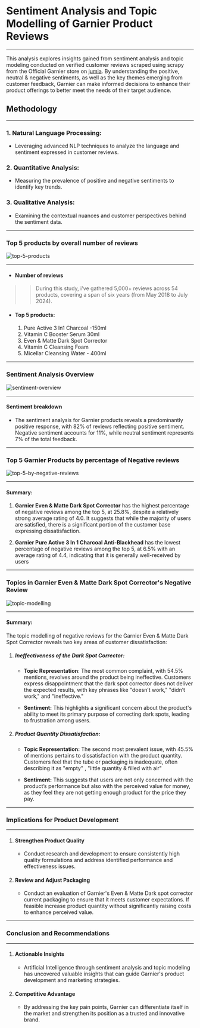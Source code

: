# **Sentiment Analysis and Topic Modelling of Garnier Product Reviews**
---

This analysis explores insights gained from sentiment analysis and topic
modeling conducted on verified customer reviews scraped using scrapy from the Official Garnier store on [jumia](https://www.jumia.co.ke/mlp-garnier-store/). By understanding the positive, neutral & negative sentiments, as well as the key themes emerging from customer feedback, Garnier can make informed decisions to enhance their product offerings to better meet the needs of their target audience.


## **Methodology**
---

### 1. **Natural Language Processing:**
- Leveraging advanced NLP techniques to analyze the language and
sentiment expressed in customer reviews.

### 2. **Quantitative  Analysis:**
- Measuring the prevalence of positive and negative sentiments to
identify key trends.

### 3. **Qualitative Analysis:**
- Examining the contextual nuances and customer perspectives
behind the sentiment data.
---

### **Top 5 products by overall number of reviews**

![top-5-products]("top_5_products_by_number-of-reviews.png")

---

- #### **Number of reviews**
>> During this study, i've gathered 5,000+ reviews
across 54 products, covering a span of six years (from
May 2018 to July 2024).

- #### **Top 5 products:**

  1. Pure Active 3 In1 Charcoal -150ml
  2. Vitamin C Booster Serum 30ml
  3. Even & Matte Dark Spot Corrector
  4. Vitamin C Cleansing Foam
  5. Micellar Cleansing Water - 400ml

---

### **Sentiment Analysis Overview**

![sentiment-overview]("sentiment-analysis-overview.png")

---

#### **Sentiment breakdown**
- The sentiment analysis for Garnier products reveals a predominantly
positive response, with 82% of reviews reflecting positive sentiment.
Negative sentiment accounts for 11%, while neutral sentiment
represents 7% of the total feedback.

---

### **Top 5 Garnier Products by percentage of Negative reviews**

![top-5-by-negative-reviews]("Top-5-products-percentage-negative-reviews.png")

---
#### **Summary:**
1. **Garnier Even & Matte Dark Spot Corrector** has the highest percentage of negative reviews among the top 5, at
25.8%, despite a relatively strong average rating of 4.0. It suggests that while the majority of users are satisfied, there is a significant portion of the customer base expressing dissatisfaction.

2. **Garnier Pure Active 3 In 1 Charcoal Anti-Blackhead** has the lowest percentage of negative reviews among the
top 5, at 6.5% with an average rating of 4.4, indicating that it is generally well-received by users
---

### **Topics in Garnier Even & Matte Dark Spot Corrector's Negative Review**

![topic-modelling](negative-reviews-topics.png)

---

#### **Summary:**
The topic modelling of negative reviews for the Garnier Even & Matte Dark Spot Corrector reveals two key areas of customer dissatisfaction:

1. ##### **Ineffectiveness of the Dark Spot Corrector:**
   - **Topic Representation**: The most common complaint, with 54.5% mentions, revolves around the product
being ineffective. Customers express disappointment that the dark spot corrector does not deliver the
expected results, with key phrases like "doesnʼt work," "didnʼt work," and "ineffective."

   - **Sentiment:** This highlights a significant concern about the product's ability to meet its primary purpose of
correcting dark spots, leading to frustration among users.

2. ##### **Product Quantity Dissatisfaction:**
   - **Topic Representation:** The second most prevalent issue, with 45.5% of mentions pertains to dissatisfaction
with the product quantity. Customers feel that the tube or packaging is inadequate, often describing it as
"empty" , "little quantity & filled with air"

   - **Sentiment:** This suggests that users are not only concerned with the productʼs performance but also with
the perceived value for money, as they feel they are not getting enough product for the price they pay.

---

### **Implications for Product Development**
---

1. ####  **Strengthen Product Quality**

   - Conduct research and development to ensure consistently high quality formulations and address identified performance and effectiveness issues.

2. #### **Review and Adjust Packaging**
   - Conduct an evaluation of Garnier's Even & Matte Dark spot
corrector current packaging to ensure that it meets customer
expectations. If feasible increase product quantity without
significantly raising costs to enhance perceived value.

---

### **Conclusion and Recommendations**
---

1. #### **Actionable Insights**
   - ArtificiaI Intelligence through sentiment analysis and topic modeling
has uncovered valuable insights that can guide Garnier's product
development and marketing strategies.

2. #### **Competitive Advantage**
   - By addressing the key pain points, Garnier can differentiate itself in the market and strengthen its position as a trusted and innovative
brand.



